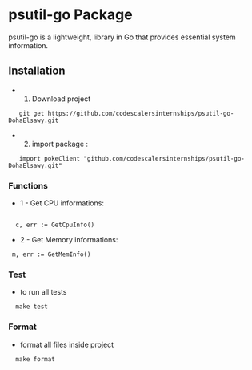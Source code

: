 
# psutil-go Package 
psutil-go is a lightweight, library in Go that provides essential system information.

## Installation 
- 1. Download project
```golang
   git get https://github.com/codescalersinternships/psutil-go-DohaElsawy.git
```
- 2. import package :
```golang
   import pokeClient "github.com/codescalersinternships/psutil-go-DohaElsawy.git"
```
### Functions
- 1 -  Get CPU informations:
```golang

  c, err := GetCpuInfo()
```

- 2 - Get Memory informations:
 ```golang
  m, err := GetMemInfo()
```

### Test
- to run all tests
```golang
  make test
```
### Format
- format all files inside project
```golang
  make format
```
